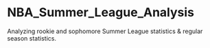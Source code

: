 # NBA_Summer_League_Analysis
Analyzing rookie and sophomore Summer League statistics &amp; regular season statistics. 
